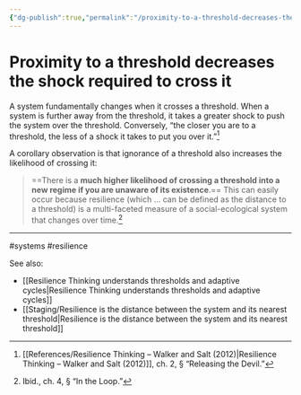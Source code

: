 ```yaml
---
{"dg-publish":true,"permalink":"/proximity-to-a-threshold-decreases-the-shock-required-to-cross-it/"}
---
```



# Proximity to a threshold decreases the shock required to cross it

A system fundamentally changes when it crosses a threshold. When a system is further away from the threshold, it takes a greater shock to push the system over the threshold. Conversely, “the closer you are to a threshold, the less of a shock it takes to put you over it.”[^1]

A corollary observation is that ignorance of a threshold also increases the likelihood of crossing it:

> ==There is a **much higher likelihood of crossing a threshold into a new regime if you are unaware of its existence**.== This can easily occur because resilience (which … can be defined as the distance to a threshold) is a multi-faceted measure of a social-ecological system that changes over time.[^2]

---
#systems #resilience 

See also:
 - [[Resilience Thinking understands thresholds and adaptive cycles\|Resilience Thinking understands thresholds and adaptive cycles]]
 - [[Staging/Resilience is the distance between the system and its nearest threshold\|Resilience is the distance between the system and its nearest threshold]]

[^1]: [[References/Resilience Thinking – Walker and Salt (2012)\|Resilience Thinking – Walker and Salt (2012)]], ch. 2, § “Releasing the Devil.”
[^2]: Ibid., ch. 4, § “In the Loop.”